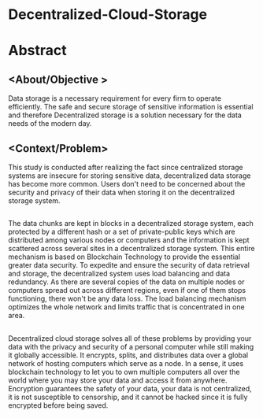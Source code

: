 # Decentralized-Cloud-Storage

# Abstract
## <About/Objective >
Data storage is a necessary requirement for every firm to operate efficiently. The safe and secure storage of sensitive information is essential and therefore Decentralized storage is a solution necessary for the data needs of the modern day. 
## <Context/Problem>
This study is conducted after realizing the fact since centralized storage systems are insecure for storing sensitive data, decentralized data storage has become more common. Users don't need to be concerned about the security and privacy of their data when storing it on the decentralized storage system.
## <Method>
The data chunks are kept in blocks in a decentralized storage system, each protected by a different hash or a set of private-public keys which are distributed among various nodes or computers and the information is kept scattered across several sites in a decentralized storage system. This entire mechanism is based on Blockchain Technology to provide the essential greater data security. To expedite and ensure the security of data retrieval and storage, the decentralized system uses load balancing and data redundancy. As there are several copies of the data on multiple nodes or computers spread out across different regions, even if one of them stops functioning, there won't be any data loss. The load balancing mechanism optimizes the whole network and limits traffic that is concentrated in one area.
## <Result and Conclusion>
Decentralized cloud storage solves all of these problems by providing your data with the privacy and security of a personal computer while still making it globally accessible. It encrypts, splits, and distributes data over a global network of hosting computers which serve as a node. In a sense, it uses blockchain technology to let you to own multiple computers all over the world where you may store your data and access it from anywhere. Encryption guarantees the safety of your data, your data is not centralized, it is not susceptible to censorship, and it cannot be hacked since it is fully encrypted before being saved.

